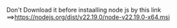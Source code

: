 Don't Download it before instaalling node js by this link ==>https://nodejs.org/dist/v22.19.0/node-v22.19.0-x64.msi
